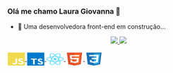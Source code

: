 ### Olá me chamo Laura Giovanna 👋

- 🔭 Uma desenvolvedora front-end em construção...
<div align="center">
<a href="https://github.com/lauragiovanna">
<img height="150em" src="https://github-readme-stats.vercel.app/api?username=lauragiovanna&show_icons=true&theme=dracula&include_all_commits=true&count_private=true"/>

<img height="150em" src="https://github-readme-stats.vercel.app/api/top-langs/?username=lauragiovanna&layout=compact&langs_count=7&theme=dracula"/>
</div>
<div style="display:inline_block"><br>
<img align="center" alt="Laura-Html" height="30" width="40" src="https://raw.githubusercontent.com/devicons/devicon/master/icons/javascript/javascript-plain.svg">

<img align="center"  alt= "Laura-Js" height="30" width="40" src="https://raw.githubusercontent.com/devicons/devicon/master/icons/typescript/typescript-plain.svg">

  <img align="center" alt="Laura-Css" height="30" width="40" src="https://raw.githubusercontent.com/devicons/devicon/master/icons/react/react-original.svg">
  
 <img align="center" alt="Laura-React" height="30" width="40" src="https://raw.githubusercontent.com/devicons/devicon/master/icons/html5/html5-original.svg">

  <img align="center" alt="Laura-Ts" height="30" width="40" src="https://raw.githubusercontent.com/devicons/devicon/master/icons/css3/css3-original.svg">
</div>
